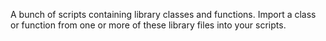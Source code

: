 A bunch of scripts containing library classes and functions.  Import a class
or function from one or more of these library files into your scripts.

